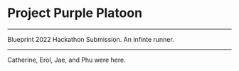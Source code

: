# Project Purple Platoon
***
Blueprint 2022 Hackathon Submission.
An infinte runner. 
***
Catherine, Erol, Jae, and Phu were here.